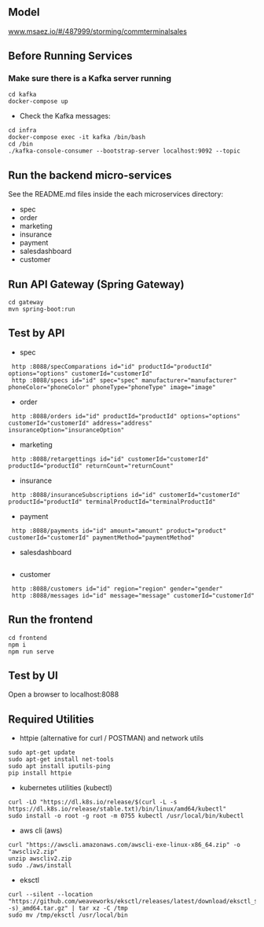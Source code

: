 # 

## Model
www.msaez.io/#/487999/storming/commterminalsales

## Before Running Services
### Make sure there is a Kafka server running
```
cd kafka
docker-compose up
```
- Check the Kafka messages:
```
cd infra
docker-compose exec -it kafka /bin/bash
cd /bin
./kafka-console-consumer --bootstrap-server localhost:9092 --topic
```

## Run the backend micro-services
See the README.md files inside the each microservices directory:

- spec
- order
- marketing
- insurance
- payment
- salesdashboard
- customer


## Run API Gateway (Spring Gateway)
```
cd gateway
mvn spring-boot:run
```

## Test by API
- spec
```
 http :8088/specComparations id="id" productId="productId" options="options" customerId="customerId" 
 http :8088/specs id="id" spec="spec" manufacturer="manufacturer" phoneColor="phoneColor" phoneType="phoneType" image="image" 
```
- order
```
 http :8088/orders id="id" productId="productId" options="options" customerId="customerId" address="address" insuranceOption="insuranceOption" 
```
- marketing
```
 http :8088/retargettings id="id" customerId="customerId" productId="productId" returnCount="returnCount" 
```
- insurance
```
 http :8088/insuranceSubscriptions id="id" customerId="customerId" productId="productId" terminalProductId="terminalProductId" 
```
- payment
```
 http :8088/payments id="id" amount="amount" product="product" customerId="customerId" paymentMethod="paymentMethod" 
```
- salesdashboard
```
```
- customer
```
 http :8088/customers id="id" region="region" gender="gender" 
 http :8088/messages id="id" message="message" customerId="customerId" 
```


## Run the frontend
```
cd frontend
npm i
npm run serve
```

## Test by UI
Open a browser to localhost:8088

## Required Utilities

- httpie (alternative for curl / POSTMAN) and network utils
```
sudo apt-get update
sudo apt-get install net-tools
sudo apt install iputils-ping
pip install httpie
```

- kubernetes utilities (kubectl)
```
curl -LO "https://dl.k8s.io/release/$(curl -L -s https://dl.k8s.io/release/stable.txt)/bin/linux/amd64/kubectl"
sudo install -o root -g root -m 0755 kubectl /usr/local/bin/kubectl
```

- aws cli (aws)
```
curl "https://awscli.amazonaws.com/awscli-exe-linux-x86_64.zip" -o "awscliv2.zip"
unzip awscliv2.zip
sudo ./aws/install
```

- eksctl 
```
curl --silent --location "https://github.com/weaveworks/eksctl/releases/latest/download/eksctl_$(uname -s)_amd64.tar.gz" | tar xz -C /tmp
sudo mv /tmp/eksctl /usr/local/bin
```

